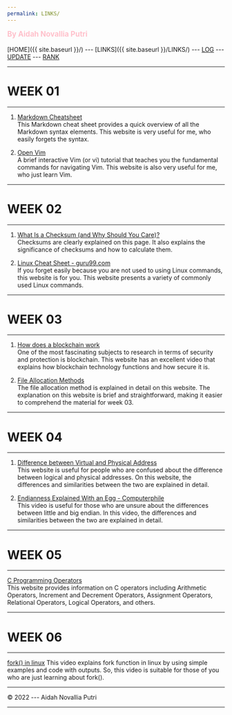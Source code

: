 ```yaml
---
permalink: LINKS/
---
```

<span style="color:pink; font-weight:bold; font-size:larger;">By Aidah Novallia Putri</span>
<br><br>
[HOME]({{ site.baseurl }}/) ---
[LINKS]({{ site.baseurl }}/LINKS/) ---
[LOG](https://aidahputri.github.io/os222/TXT/mylog.txt) ---
[UPDATE](https://aidahputri.github.io/os222/TXT/myupdate.txt) ---
[RANK](https://aidahputri.github.io/os222/TXT/myrank.txt)
<br>
<hr>

# WEEK 01
---
1. [Markdown Cheatsheet](https://www.markdownguide.org/cheat-sheet/)<br>
This Markdown cheat sheet provides a quick overview of all the Markdown syntax elements. This website is very useful for me, who easily forgets the syntax. 

2. [Open Vim](https://www.openvim.com/)<br/>
A brief interactive Vim (or vi) tutorial that teaches you the fundamental commands for navigating Vim. This website is also very useful for me, who just learn Vim. 

<hr>

# WEEK 02
---
1. [What Is a Checksum (and Why Should You Care)?](https://www.howtogeek.com/363735/what-is-a-checksum-and-why-should-you-care/)<br>
Checksums are clearly explained on this page. It also explains the significance of checksums and how to calculate them.

2. [Linux Cheat Sheet - guru99.com](https://www.guru99.com/linux-commands-cheat-sheet.html)<br/>
If you forget easily because you are not used to using Linux commands, this website is for you. This website presents a variety of commonly used Linux commands. 

<hr>

# WEEK 03
---
1. [How does a blockchain work](https://www.youtube.com/watch?v=SSo_EIwHSd4) <br>
One of the most fascinating subjects to research in terms of security and protection is blockchain. This website has an excellent video that explains how blockchain technology functions and how secure it is.

2. [File Allocation Methods](https://www.geeksforgeeks.org/file-allocation-methods/) <br>
The file allocation method is explained in detail on this website. The explanation on this website is brief and straightforward, making it easier to comprehend the material for week 03.

<hr>

# WEEK 04
---
1. [Difference between Virtual and Physical Address](https://www.javatpoint.com/virtual-vs-physical-address)<br>
This website is useful for people who are confused about the difference between logical and physical addresses. On this website, the differences and similarities between the two are explained in detail.

2. [Endianness Explained With an Egg - Computerphile](https://www.youtube.com/watch?v=NcaiHcBvDR4) <br>
This video is useful for those who are unsure about the differences between little and big endian. In this video, the differences and similarities between the two are explained in detail.

<hr>

# WEEK 05
---
[C Programming Operators](https://www.programiz.com/c-programming/c-operators)<br>
This website provides information on C operators including Arithmetic Operators, Increment and Decrement Operators, Assignment Operators, Relational Operators, Logical Operators, and others.

<hr>

# WEEK 06
---
[fork() in linux](https://www.youtube.com/watch?v=CaWgJIbwb-4)
This video explains fork function in linux by using simple examples and code with outputs. So, this video is suitable for those of you who are just learning about fork().

<hr>
© 2022 --- Aidah Novallia Putri
<hr>
